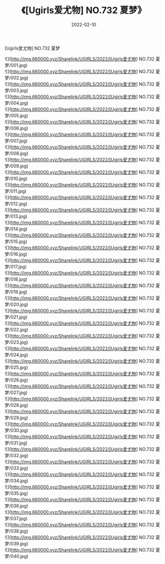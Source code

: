 ﻿---
layout: post
title:  《[Ugirls爱尤物] NO.732 夏梦》
date:   2022-02-10
img: http://img.660000.xyz/Sharelink/UGIRLS/2022/[Ugirls爱尤物] NO.732 夏梦/000.jpg
categories: [美女, 清纯, 唯美]
---

[Ugirls爱尤物] NO.732 夏梦

 ![](http://img.660000.xyz/Sharelink/UGIRLS/2022/[Ugirls爱尤物] NO.732 夏梦/001.jpg) <br>![](http://img.660000.xyz/Sharelink/UGIRLS/2022/[Ugirls爱尤物] NO.732 夏梦/002.jpg) <br>![](http://img.660000.xyz/Sharelink/UGIRLS/2022/[Ugirls爱尤物] NO.732 夏梦/003.jpg) <br>![](http://img.660000.xyz/Sharelink/UGIRLS/2022/[Ugirls爱尤物] NO.732 夏梦/004.jpg) <br>![](http://img.660000.xyz/Sharelink/UGIRLS/2022/[Ugirls爱尤物] NO.732 夏梦/005.jpg) <br>![](http://img.660000.xyz/Sharelink/UGIRLS/2022/[Ugirls爱尤物] NO.732 夏梦/006.jpg) <br>![](http://img.660000.xyz/Sharelink/UGIRLS/2022/[Ugirls爱尤物] NO.732 夏梦/007.jpg) <br>![](http://img.660000.xyz/Sharelink/UGIRLS/2022/[Ugirls爱尤物] NO.732 夏梦/008.jpg) <br>![](http://img.660000.xyz/Sharelink/UGIRLS/2022/[Ugirls爱尤物] NO.732 夏梦/009.jpg) <br>![](http://img.660000.xyz/Sharelink/UGIRLS/2022/[Ugirls爱尤物] NO.732 夏梦/010.jpg) <br>![](http://img.660000.xyz/Sharelink/UGIRLS/2022/[Ugirls爱尤物] NO.732 夏梦/011.jpg) <br>![](http://img.660000.xyz/Sharelink/UGIRLS/2022/[Ugirls爱尤物] NO.732 夏梦/012.jpg) <br>![](http://img.660000.xyz/Sharelink/UGIRLS/2022/[Ugirls爱尤物] NO.732 夏梦/013.jpg) <br>![](http://img.660000.xyz/Sharelink/UGIRLS/2022/[Ugirls爱尤物] NO.732 夏梦/014.jpg) <br>![](http://img.660000.xyz/Sharelink/UGIRLS/2022/[Ugirls爱尤物] NO.732 夏梦/015.jpg) <br>![](http://img.660000.xyz/Sharelink/UGIRLS/2022/[Ugirls爱尤物] NO.732 夏梦/016.jpg) <br>![](http://img.660000.xyz/Sharelink/UGIRLS/2022/[Ugirls爱尤物] NO.732 夏梦/017.jpg) <br>![](http://img.660000.xyz/Sharelink/UGIRLS/2022/[Ugirls爱尤物] NO.732 夏梦/018.jpg) <br>![](http://img.660000.xyz/Sharelink/UGIRLS/2022/[Ugirls爱尤物] NO.732 夏梦/019.jpg) <br>![](http://img.660000.xyz/Sharelink/UGIRLS/2022/[Ugirls爱尤物] NO.732 夏梦/020.jpg) <br>![](http://img.660000.xyz/Sharelink/UGIRLS/2022/[Ugirls爱尤物] NO.732 夏梦/021.jpg) <br>![](http://img.660000.xyz/Sharelink/UGIRLS/2022/[Ugirls爱尤物] NO.732 夏梦/022.jpg) <br>![](http://img.660000.xyz/Sharelink/UGIRLS/2022/[Ugirls爱尤物] NO.732 夏梦/023.jpg) <br>![](http://img.660000.xyz/Sharelink/UGIRLS/2022/[Ugirls爱尤物] NO.732 夏梦/024.jpg) <br>![](http://img.660000.xyz/Sharelink/UGIRLS/2022/[Ugirls爱尤物] NO.732 夏梦/025.jpg) <br>![](http://img.660000.xyz/Sharelink/UGIRLS/2022/[Ugirls爱尤物] NO.732 夏梦/026.jpg) <br>![](http://img.660000.xyz/Sharelink/UGIRLS/2022/[Ugirls爱尤物] NO.732 夏梦/027.jpg) <br>![](http://img.660000.xyz/Sharelink/UGIRLS/2022/[Ugirls爱尤物] NO.732 夏梦/028.jpg) <br>![](http://img.660000.xyz/Sharelink/UGIRLS/2022/[Ugirls爱尤物] NO.732 夏梦/029.jpg) <br>![](http://img.660000.xyz/Sharelink/UGIRLS/2022/[Ugirls爱尤物] NO.732 夏梦/030.jpg) <br>![](http://img.660000.xyz/Sharelink/UGIRLS/2022/[Ugirls爱尤物] NO.732 夏梦/031.jpg) <br>![](http://img.660000.xyz/Sharelink/UGIRLS/2022/[Ugirls爱尤物] NO.732 夏梦/032.jpg) <br>![](http://img.660000.xyz/Sharelink/UGIRLS/2022/[Ugirls爱尤物] NO.732 夏梦/033.jpg) <br>![](http://img.660000.xyz/Sharelink/UGIRLS/2022/[Ugirls爱尤物] NO.732 夏梦/034.jpg) <br>![](http://img.660000.xyz/Sharelink/UGIRLS/2022/[Ugirls爱尤物] NO.732 夏梦/035.jpg) <br>![](http://img.660000.xyz/Sharelink/UGIRLS/2022/[Ugirls爱尤物] NO.732 夏梦/036.jpg) <br>![](http://img.660000.xyz/Sharelink/UGIRLS/2022/[Ugirls爱尤物] NO.732 夏梦/037.jpg) <br>![](http://img.660000.xyz/Sharelink/UGIRLS/2022/[Ugirls爱尤物] NO.732 夏梦/038.jpg) <br>![](http://img.660000.xyz/Sharelink/UGIRLS/2022/[Ugirls爱尤物] NO.732 夏梦/039.jpg) <br>![](http://img.660000.xyz/Sharelink/UGIRLS/2022/[Ugirls爱尤物] NO.732 夏梦/040.jpg) <br>